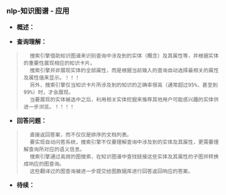 ### nlp-知识图谱 - 应用
- **概述：**
>
>
>

- **查询理解：**
>       搜索引擎借助知识图谱来识别查询中涉及到的实体（概念）及其属性等，并根据实体的重要性展现相应的知识卡片。
>       搜索引擎并非展现实体的全部属性，而是根据当前输入的查询自动选择最相关的属性及属性值来显示。！！！
>       另外，搜索引擎仅当知识卡片所涉及到的知识的正确率很高（通常超过95%，甚至到99%）时，才会展现。
>       当要展现的实体被选中之后，利用相关实体挖掘来推荐其他用户可能感兴趣的实体供进一步浏览。！！！！
>
>

- **回答问题：**
>       直接返回答案，而不仅仅是排序的文档列表。
>       要实现自动问答系统，搜索引擎不仅要理解查询中涉及到的实体及其属性，更需要理解查询所对应的语义信息。
>       搜索引擎通过高效的图搜索，在知识图谱中查找链接这些实体及其属性的子图并转换成响应的图查询。
>       这些翻译过的图查询被进一步提交给图数据库进行回答返回响应的答案。
>
>
>
>
>
>
>
>
>
>

- **待续：**
>
>
>
>
>
>
>
>
>
>
>
>
>
